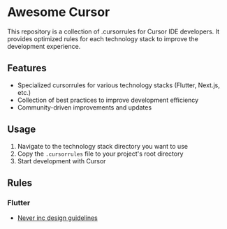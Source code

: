 # Awesome Cursor

This repository is a collection of .cursorrules for Cursor IDE developers. It provides optimized rules for each technology stack to improve the development experience.

## Features

- Specialized cursorrules for various technology stacks (Flutter, Next.js, etc.)
- Collection of best practices to improve development efficiency
- Community-driven improvements and updates

## Usage

1. Navigate to the technology stack directory you want to use
2. Copy the `.cursorrules` file to your project's root directory
3. Start development with Cursor

## Rules

### Flutter

- [Never inc design guidelines](./rules/flutter-neverinc/.cursorrules)

